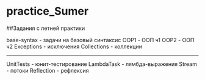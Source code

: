 # practice_Sumer
##Задания с летней практики

base-syntax - задачи на базовый синтаксис
OOP1 - ООП ч1
OOP2 - ООП ч2
Exceptions - исключения
Collections - коллекции
______________________________
UnitTests - юнит-тестирование
LambdaTask - лямбда-выражения
Stream - потоки
Reflection - рефлексия

